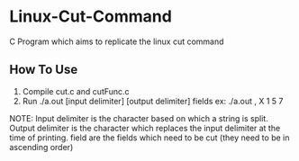# Linux-Cut-Command
C Program which aims to replicate the linux cut command

## How To Use
1. Compile cut.c and cutFunc.c
2. Run ./a.out [input delimiter] [output delimiter] fields
  ex: ./a.out , X 1 5 7
  
 NOTE: Input delimiter is the character based on which a string is split. Output delimiter is the character which replaces the input delimiter at
 the time of printing. field are the fields which need to be cut (they need to be in ascending order)
